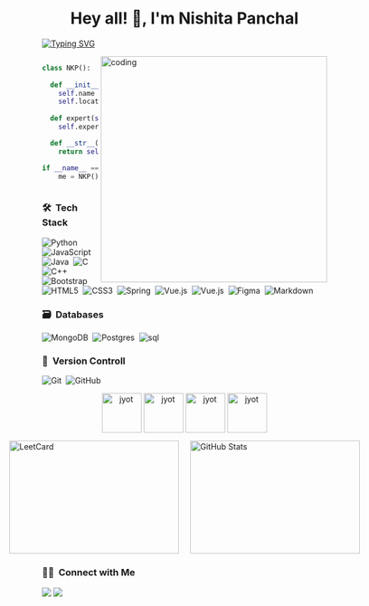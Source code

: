 

<h1 align="center">Hey all! 👋, I'm Nishita Panchal</h1>


[![Typing SVG](https://readme-typing-svg.herokuapp.com?font=Architects+Daughter&color=7AF79A&size=30&lines=Hey!+It's+Magic+Coder!;I'm+currently+learning+ML...;I+like+to+play+chess)](https://git.io/typing-svg)


<p><img align = "right" alt = "coding" width = "400" src = "https://cdn.dribbble.com/users/4055494/screenshots/15215756/media/d2b66c4ca0192aa26d103448b3d1518b.gif"></p>

<div style="display: flex; justify-content: start; align-items: start; ">

```python
class NKP():
    
  def __init__(self):
    self.name = "Nishita Panchal"
    self.location = "Mumbai, India"
  
  def expert(self):
    self.expert = "MERN"

  def __str__(self):
    return self.name

if __name__ == '__main__':
    me = NKP()
```

</div>

### 🛠 &nbsp;Tech Stack

![Python](https://img.shields.io/badge/python-%23563D7C.svg?style=for-the-badge&logo=python&logoColor=%23F7DF1E)&nbsp;
![JavaScript](https://img.shields.io/badge/javascript-%23563D7C.svg?style=for-the-badge&logo=javascript&logoColor=%23F7DF1E)&nbsp;
![Java](https://img.shields.io/badge/java-%23563D7C.svg?style=for-the-badge&logo=java&logoColor=%23F7DF1E)&nbsp;
![C](https://img.shields.io/badge/c-%23563D7C.svg?style=for-the-badge&logo=c&logoColor=%23F7DF1E)&nbsp;
![C++](https://img.shields.io/badge/c++-%23563D7C.svg?style=for-the-badge&logo=c%2B%2B&logoColor=%23F7DF1E)&nbsp;
![Bootstrap](https://img.shields.io/badge/bootstrap-%23563D7C.svg?style=for-the-badge&logo=bootstrap&logoColor=%23F7DF1E)&nbsp;
![HTML5](https://img.shields.io/badge/html5-%23563D7C.svg?style=for-the-badge&logo=html5&logoColor=%23F7DF1E)&nbsp;
![CSS3](https://img.shields.io/badge/css3-%23563D7C.svg?style=for-the-badge&logo=css3&logoColor=%23F7DF1E)&nbsp;
![Spring](https://img.shields.io/badge/spring-%23563D7C.svg?style=for-the-badge&logo=spring&logoColor=%23F7DF1E)&nbsp;
![Vue.js](https://img.shields.io/badge/vuejs-%23563D7C.svg?style=for-the-badge&logo=vuedotjs&logoColor=%23F7DF1E)&nbsp;
![Vue.js](https://img.shields.io/badge/Postman-%23563D7C.svg?style=for-the-badge&logo=postman&logoColor=%23F7DF1E)&nbsp;
![Figma](https://img.shields.io/badge/figma-%23563D7C.svg?style=for-the-badge&logo=figma&logoColor=%23F7DF1E)&nbsp;
![Markdown](https://img.shields.io/badge/markdown-%23563D7C.svg?style=for-the-badge&logo=markdown&logoColor=%23F7DF1E)&nbsp;

### 🗃 &nbsp;Databases

![MongoDB](https://img.shields.io/badge/MongoDB-%234ea94b.svg?style=for-the-badge&logo=mongodb&logoColor=white)&nbsp;
![Postgres](https://img.shields.io/badge/postgres-%234ea94b.svg?style=for-the-badge&logo=postgresql&logoColor=white)&nbsp;
![sql](https://img.shields.io/badge/sql-%234ea94b.svg?style=for-the-badge&logo=sql&logoColor=white)&nbsp;


### 🧰 &nbsp;Version Controll

![Git](https://img.shields.io/badge/git-0078d7.svg?style=for-the-badge&logo=git&logoColor=white)&nbsp;
![GitHub](https://img.shields.io/badge/github-0078d7.svg?style=for-the-badge&logo=github&logoColor=white)&nbsp;

<p align="center">
  <a href="https://leetcode.com/Nishakp_3005/" target="_blank"><img align="center" src="https://assets.leetcode.com/static_assets/marketing/2024-100-new.gif" alt="jyot" height="70" width="70" /></a>
  <a href="https://leetcode.com/Nishakp_3005/" target="_blank"><img align="center" src="https://assets.leetcode.com/static_assets/marketing/2024-50.gif" alt="jyot" height="70" width="70" /></a>
  <a href="https://leetcode.com/Nishakp_3005/" target="_blank"><img align="center" src="https://assets.leetcode.com/static_assets/public/images/badges/2024/gif/2024-07.gif" alt="jyot" height="70" width="70" /></a>
  <a href="https://leetcode.com/Nishakp_3005/" target="_blank"><img align="center" src="https://assets.leetcode.com/static_assets/public/images/badges/2024/gif/2024-06.gif" alt="jyot" height="70" width="70" /></a>
</p>

<div style="display: flex; justify-content: center; align-items: center; gap : 20px">
    <img src="https://leetcard.jacoblin.cool/Nishakp_3005?theme=dark&font=Nunito&ext=heatmap" height="200" width="300" alt="LeetCard" />
    <img src="https://github-readme-stats.vercel.app/api/top-langs?username=nishakp3005&show_icons=true&locale=en&layout=compact&theme=synthwave" height="200" width="300" alt="GitHub Stats" />
</div>

### 🤝🏻 &nbsp;Connect with Me

<p>
<a href="https://www.linkedin.com/in/nishita-panchal/"><img src="https://img.shields.io/badge/-Nishita%20Panchal-0077B5?style=flat&logo=Linkedin&logoColor=white"/></a>
<a href="mailto:nishap3005@gmail.com"><img src="https://img.shields.io/badge/-Nishita%20Panchal-D14836?style=flat&logo=Gmail&logoColor=white"/></a>
</p>


<!-- <p align="left"> <a href="https://github.com/ryo-ma/github-profile-trophy"><img src="https://github-profile-trophy.vercel.app/?username=nishakp3005" alt="nishakp3005" /></a> </p> -->

<!-- ![GitHub followers](https://img.shields.io/github/followers/nishakp3005?style=social) ![GitHub User's stars](https://img.shields.io/github/stars/nishakp3005?style=social) ![Visitor](https://visitor-badge.laobi.icu/badge?page_id=nishakp3005.repoName) <img src="https://komarev.com/ghpvc/?username=nishakp3005" alt="nishakp3005" /> -->
